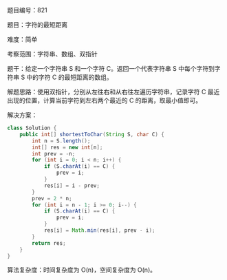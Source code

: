 题目编号：821

题目：字符的最短距离

难度：简单

考察范围：字符串、数组、双指针

题干：给定一个字符串 S 和一个字符 C。返回一个代表字符串 S 中每个字符到字符串 S 中的字符 C 的最短距离的数组。

解题思路：使用双指针，分别从左往右和从右往左遍历字符串，记录字符 C 最近出现的位置，计算当前字符到左右两个最近的 C 的距离，取最小值即可。

解决方案：

```java
class Solution {
    public int[] shortestToChar(String S, char C) {
        int n = S.length();
        int[] res = new int[n];
        int prev = -n;
        for (int i = 0; i < n; i++) {
            if (S.charAt(i) == C) {
                prev = i;
            }
            res[i] = i - prev;
        }
        prev = 2 * n;
        for (int i = n - 1; i >= 0; i--) {
            if (S.charAt(i) == C) {
                prev = i;
            }
            res[i] = Math.min(res[i], prev - i);
        }
        return res;
    }
}
```

算法复杂度：时间复杂度为 O(n)，空间复杂度为 O(n)。